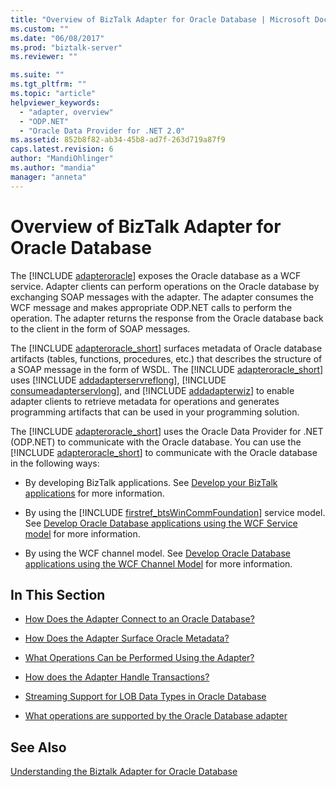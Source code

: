 ```yaml
---
title: "Overview of BizTalk Adapter for Oracle Database | Microsoft Docs"
ms.custom: ""
ms.date: "06/08/2017"
ms.prod: "biztalk-server"
ms.reviewer: ""

ms.suite: ""
ms.tgt_pltfrm: ""
ms.topic: "article"
helpviewer_keywords: 
  - "adapter, overview"
  - "ODP.NET"
  - "Oracle Data Provider for .NET 2.0"
ms.assetid: 852b8f82-ab34-45b8-ad7f-263d719a87f9
caps.latest.revision: 6
author: "MandiOhlinger"
ms.author: "mandia"
manager: "anneta"
---
```

# Overview of BizTalk Adapter for Oracle Database
The [!INCLUDE [adapteroracle](../../includes/adapteroracle-md.md)] exposes the Oracle database as a WCF service. Adapter clients can perform operations on the Oracle database by exchanging SOAP messages with the adapter. The adapter consumes the WCF message and makes appropriate ODP.NET calls to perform the operation. The adapter returns the response from the Oracle database back to the client in the form of SOAP messages.  
  
 The [!INCLUDE [adapteroracle_short](../../includes/adapteroracle-short-md.md)] surfaces metadata of Oracle database artifacts (tables, functions, procedures, etc.) that describes the structure of a SOAP message in the form of WSDL. The [!INCLUDE [adapteroracle_short](../../includes/adapteroracle-short-md.md)] uses [!INCLUDE [addadapterservreflong](../../includes/addadapterservreflong-md.md)], [!INCLUDE [consumeadapterservlong](../../includes/consumeadapterservlong-md.md)], and [!INCLUDE [addadapterwiz](../../includes/addadapterwiz-md.md)] to enable adapter clients to retrieve metadata for operations and generates programming artifacts that can be used in your programming solution.  
  
 The [!INCLUDE [adapteroracle_short](../../includes/adapteroracle-short-md.md)] uses the Oracle Data Provider for .NET (ODP.NET) to communicate with the Oracle database. You can use the [!INCLUDE [adapteroracle_short](../../includes/adapteroracle-short-md.md)] to communicate with the Oracle database in the following ways:  
  
- By developing BizTalk applications. See [Develop your BizTalk applications](../../core/develop-your-biztalk-applications.md) for more information.  
  
- By using the [!INCLUDE [firstref_btsWinCommFoundation](../../includes/firstref-btswincommfoundation-md.md)] service model. See [Develop Oracle Database applications using the WCF Service model](../../adapters-and-accelerators/adapter-oracle-database/develop-oracle-database-applications-using-the-wcf-service-model.md) for more information.  
  
- By using the WCF channel model. See [Develop Oracle Database applications using the WCF Channel Model](../../adapters-and-accelerators/adapter-oracle-database/develop-oracle-database-applications-using-the-wcf-channel-model.md) for more information.  
  
## In This Section  
  
-   [How Does the Adapter Connect to an Oracle Database?](https://msdn.microsoft.com/library/cc185360(v=bts.10).aspx)  
  
-   [How Does the Adapter Surface Oracle Metadata?](https://msdn.microsoft.com/library/cc185310(v=bts.10).aspx)  
  
-   [What Operations Can be Performed Using the Adapter?](https://msdn.microsoft.com/library/cc185259(v=bts.10).aspx)  
  
-   [How does the Adapter Handle Transactions?](https://msdn.microsoft.com/library/dd788428.aspx)  
  
-   [Streaming Support for LOB Data Types in Oracle Database](../../adapters-and-accelerators/adapter-oracle-database/streaming-support-for-lob-data-types-in-oracle-database.md)  
  
-   [What operations are supported by the Oracle Database adapter](../../adapters-and-accelerators/adapter-oracle-database/what-operations-are-supported-by-the-oracle-database-adapter.md)  
  
## See Also  
 [Understanding the Biztalk Adapter for Oracle Database](../../adapters-and-accelerators/adapter-oracle-database/understand-the-biztalk-adapter-for-oracle-database.md)